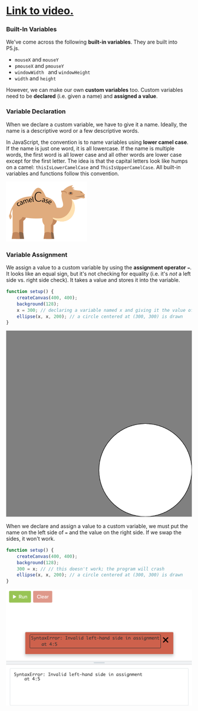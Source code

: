 # [Link to video.](https://www.youtube.com/watch?v=k7HXPvcG58U&list=PLVD25niNi0BkHx4xw7IW9oDaq5V0wJF7V)

### Built-In Variables 

We've come across the following **built-in variables**. They are built into P5.js.

* `mouseX` and `mouseY`
* `pmouseX` and `pmouseY`
* `windowWidth ` and `windowHeight`
* `width` and `height`

However, we can make our own **custom variables** too. Custom variables need to be **declared** (i.e. given a name) and **assigned a value**. 

### Variable Declaration

When we declare a custom variable, we have to give it a name. Ideally, the name is a descriptive word or a few descriptive words. 

In JavaScript, the convention is to name variables using **lower camel case**. If the name is just one word, it is all lowercase. If the name is multiple words, the first word is all lower case and all other words are lower case except for the first letter. The idea is that the capital letters look like humps on a camel: `thisIsLowerCamelCase` and `ThisIsUpperCamelCase`. All built-in variables and functions follow this convention.

![](../../Images/camelCase.png)

### Variable Assignment

We assign a value to a custom variable by using the **assignment operator** `=`. It looks like an equal sign, but it's not checking for equality (i.e. it's *not* a left side vs. right side check). It takes a value and stores it into the variable.

```javascript
function setup() {
    createCanvas(400, 400);
    background(128);
    x = 300; // declaring a variable named x and giving it the value of 300
    ellipse(x, x, 200); // a circle centered at (300, 300) is drawn
}
```
![](../../Images/circle_1.png)

When we declare and assign a value to a custom variable, we must put the name on the left side of `=` and the value on the right side. If we swap the sides, it won't work.

```javascript
function setup() {
    createCanvas(400, 400);
    background(128);
    300 = x; // // this doesn't work; the program will crash
    ellipse(x, x, 200); // a circle centered at (300, 300) is drawn
}
```

![](../../Images/error_1.png)


